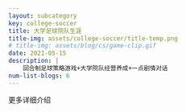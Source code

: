 ```yaml
---
layout: subcategory
key: college-soccer
title: 大学足球院队生涯
title-img: assets/college-soccer/title-temp.png
# title-img: assets/blog/cs/game-clip.gif
date: 2021-05-15
description: |
    回合制足球策略游戏+大学院队经营养成+一点剧情对话
num-list-blogs: 6
---
```


更多详细介绍